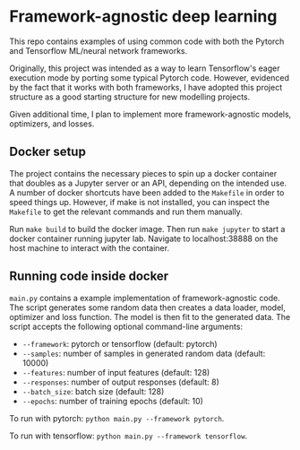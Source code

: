 # Framework-agnostic deep learning

This repo contains examples of using common code with both the Pytorch and Tensorflow ML/neural network frameworks.

Originally, this project was intended as a way to learn Tensorflow's eager execution mode by porting some typical 
Pytorch code. However, evidenced by the fact that it works with both frameworks, I have adopted this project structure as
a good starting structure for new modelling projects.

Given additional time, I plan to implement more framework-agnostic models, optimizers, and losses.

## Docker setup

The project contains the necessary pieces to spin up a docker container that doubles as a Jupyter server or an API, depending on the intended use. A number of docker shortcuts have been added to the `Makefile` in order to speed things up. However, if make is not installed, you can inspect the `Makefile` to get the relevant commands and run them manually.

Run `make build` to build the docker image. Then run `make jupyter` to start a docker container running jupyter lab. Navigate to localhost:38888 on the host machine to interact with the container.

## Running code inside docker

`main.py` contains a example implementation of framework-agnostic code. The script generates some random data then creates a data loader, model, optimizer and loss function. The model is then fit to the generated data. The script accepts the following optional command-line arguments:

* `--framework`: pytorch or tensorflow (default: pytorch)
* `--samples`: number of samples in generated random data (default: 10000)
* `--features`: number of input features (default: 128)
* `--responses`: number of output responses (default: 8)
* `--batch_size`: batch size (default: 128)
* `--epochs`: number of training epochs (default: 10)

To run with pytorch: `python main.py --framework pytorch`.

To run with tensorflow: `python main.py --framework tensorflow`.
